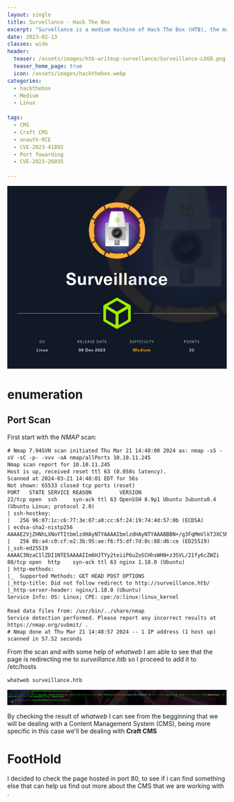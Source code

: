 ```yaml
---
layout: single
title: Survellance - Hack The Box
excerpt: "Survellance is a medium machine of Hack The Box (HTB), the machine  begins with identifying a CMS vulnerability on the webpage hosted on port 80, which grants initial access to the system. Through enumeration, I uncovered a database file containing an encrypted password. Cracking this password allows me to access a ZoneMinder instance running on localhost. By exploiting a known vulnerability in ZoneMinder, I elevate my access to the 'zoneminder' user. The final step involves leveraging sudo privileges to achieve full root access"
date: 2023-02-13
classes: wide
header:
  teaser: /assets/images/htb-writeup-survellance/Surveillance-LOGO.png
  teaser_home_page: true
  icon: /assets/images/hackthebox.webp
categories:
  - hackthebox 
  - Medium
  - Linux

tags:
  - CMS
  - Craft CMS
  - unauth-RCE
  - CVE-2023-41892
  - Port fowarding
  - CVE-2023-26035

---
```

![survellance Logo](/assets/images/htb-writeup-survellance/Surveillance-LOGO.png)

# enumeration 

## Port Scan

First start with the *NMAP* scan:

```
# Nmap 7.94SVN scan initiated Thu Mar 21 14:48:00 2024 as: nmap -sS -sV -sC -p- -vvv -oA nmap/allPorts 10.10.11.245
Nmap scan report for 10.10.11.245
Host is up, received reset ttl 63 (0.058s latency).
Scanned at 2024-03-21 14:48:01 EDT for 56s
Not shown: 65533 closed tcp ports (reset)
PORT   STATE SERVICE REASON         VERSION
22/tcp open  ssh     syn-ack ttl 63 OpenSSH 8.9p1 Ubuntu 3ubuntu0.4 (Ubuntu Linux; protocol 2.0)
| ssh-hostkey: 
|   256 96:07:1c:c6:77:3e:07:a0:cc:6f:24:19:74:4d:57:0b (ECDSA)
| ecdsa-sha2-nistp256 AAAAE2VjZHNhLXNoYTItbmlzdHAyNTYAAAAIbmlzdHAyNTYAAABBBN+/g3FqMmVlkT3XCSMH/JtvGJDW3+PBxqJ+pURQey6GMjs7abbrEOCcVugczanWj1WNU5jsaYzlkCEZHlsHLvk=
|   256 0b:a4:c0:cf:e2:3b:95:ae:f6:f5:df:7d:0c:88:d6:ce (ED25519)
|_ssh-ed25519 AAAAC3NzaC1lZDI1NTE5AAAAIIm6HJTYy2teiiP6uZoSCHhsWHN+z3SVL/21fy6cZWZi
80/tcp open  http    syn-ack ttl 63 nginx 1.18.0 (Ubuntu)
| http-methods: 
|_  Supported Methods: GET HEAD POST OPTIONS
|_http-title: Did not follow redirect to http://surveillance.htb/
|_http-server-header: nginx/1.18.0 (Ubuntu)
Service Info: OS: Linux; CPE: cpe:/o:linux:linux_kernel

Read data files from: /usr/bin/../share/nmap
Service detection performed. Please report any incorrect results at https://nmap.org/submit/ .
# Nmap done at Thu Mar 21 14:48:57 2024 -- 1 IP address (1 host up) scanned in 57.52 seconds
```

From the scan and with some help of *whatweb* I am able to see that the page is redirecting me to *surveillance.htb* so I proceed to add it to /etc/hosts

```bash
whatweb surveillance.htb
```

![Alt text](/assets/images/htb-writeup-survellance/surv1.png)

By checking the result of *whatweb* I can see from the begginning that we will be dealing with a Content Management System (CMS), being more specific in this case we'll be dealing with **Craft CMS**

# FootHold

I decided to check the page hosted in port 80, to see if i can find something else that can help us find out more about the CMS that we are working with .
